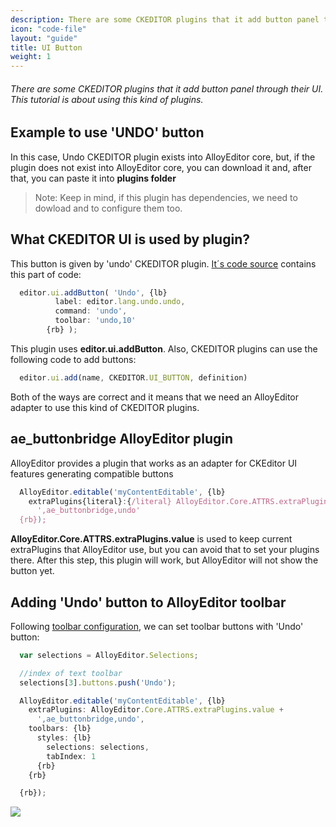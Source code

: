 ```yaml
---
description: There are some CKEDITOR plugins that it add button panel through their UI. This tutorial is about using this kind of plugins.
icon: "code-file"
layout: "guide"
title: UI Button
weight: 1
---
```


###### There are some CKEDITOR plugins that it add button panel through their UI. This tutorial is about using this kind of plugins.

<article id="article1">

## Example to use 'UNDO' button

<span class="code-header">In this case, Undo CKEDITOR plugin exists into AlloyEditor core, but, if the plugin does not exist into AlloyEditor core, you can download it and, after that,
you can paste it into <strong>plugins folder</strong>
</span>

> Note: Keep in mind, if this plugin has dependencies, we need to dowload and to configure them too.

</article>

<article id="article2">

## What CKEDITOR UI is used by plugin?

<p>This button is given by 'undo' CKEDITOR plugin. <a alt="code source of undo plugin" href="https://github.com/ckeditor/ckeditor-dev/blob/master/plugins/undo/plugin.js#L105-L109">It´s code source</a> contains this part of code: </p>

```js
  editor.ui.addButton( 'Undo', {lb}
          label: editor.lang.undo.undo,
          command: 'undo',
          toolbar: 'undo,10'
        {rb} );
```
<p>This plugin uses <strong>editor.ui.addButton</strong>. Also, CKEDITOR plugins can use the following code to add buttons:</p>

```js
  editor.ui.add(name, CKEDITOR.UI_BUTTON, definition)
```

<p>Both of the ways are correct and it means that we need an AlloyEditor adapter to use this kind of CKEDITOR plugins.</p>

</article>

<article id="article3">

## ae_buttonbridge AlloyEditor plugin

<p>AlloyEditor provides a plugin that works as an adapter for CKEditor UI features generating compatible buttons</p>

```js
  AlloyEditor.editable('myContentEditable', {lb}
    extraPlugins{literal}:{/literal} AlloyEditor.Core.ATTRS.extraPlugins.value +
      ',ae_buttonbridge,undo'
  {rb});
```
<p><strong>AlloyEditor.Core.ATTRS.extraPlugins.value</strong> is used to keep current extraPlugins that AlloyEditor use, but you can avoid that to set your plugins there. After this step, this plugin will work, but AlloyEditor will not show the button yet.</p>

</article>

<article id="article4">

## Adding 'Undo' button to AlloyEditor toolbar

<p>Following <a alt="toolbar configuration" href="guides/ckeditor_plugins/ui_button">toolbar configuration</a>, we can set toolbar buttons with 'Undo' button: </p>

```js
  var selections = AlloyEditor.Selections;

  //index of text toolbar
  selections[3].buttons.push('Undo');

  AlloyEditor.editable('myContentEditable', {lb}
    extraPlugins: AlloyEditor.Core.ATTRS.extraPlugins.value +
      ',ae_buttonbridge,undo',
    toolbars: {lb}
      styles: {lb}
        selections: selections,
        tabIndex: 1
      {rb}
    {rb}

  {rb});
```
<div class="thumbnail">
  <img class="img img-polaroid" src="<%= @getAssetsUrl() %>/img/guides/ckeditor_ui_button.png" />
</div>

</article>